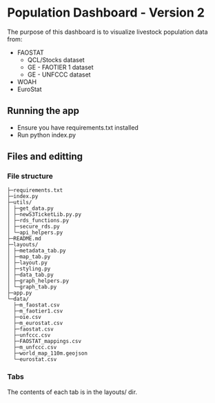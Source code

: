 # Population Dashboard - Version 2

The purpose of this dashboard is to visualize livestock population data from: 
* FAOSTAT 
    * QCL/Stocks dataset
    * GE - FAOTIER 1 dataset
    * GE - UNFCCC dataset
* WOAH
* EuroStat 

## Running the app

* Ensure you have requirements.txt installed 
* Run python index.py 

## Files and editting

### File structure 

```
├─requirements.txt
├─index.py
├─utils/
│ ├─get_data.py
│ ├─newS3TicketLib.py.py
│ ├─rds_functions.py
│ ├─secure_rds.py
│ └─api_helpers.py
├─README.md
├─layouts/
│ ├─metadata_tab.py
│ ├─map_tab.py
│ ├─layout.py
│ ├─styling.py
│ ├─data_tab.py
│ ├─graph_helpers.py
│ └─graph_tab.py
├─app.py
└─data/
  ├─m_faostat.csv
  ├─m_faotier1.csv
  ├─oie.csv
  ├─m_eurostat.csv
  ├─faostat.csv
  ├─unfccc.csv
  ├─FAOSTAT_mappings.csv
  ├─m_unfccc.csv
  ├─world_map_110m.geojson
  └─eurostat.csv
```

### Tabs 

The contents of each tab is in the layouts/ dir. 